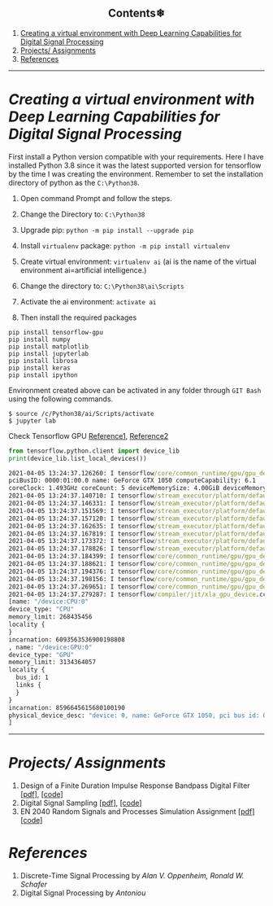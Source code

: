 <h2 align="center"> Contents❄ </h2>

1. [Creating a virtual environment with Deep Learning Capabilities for Digital Signal Processing](#creating-a-virtual-environment-with-deep-learning-capabilities-for-digital-signal-processing)
2. [Projects/ Assignments](#projects-assignments)
3. [References](#references)


---


# *Creating a virtual environment with Deep Learning Capabilities for Digital Signal Processing*

First install a Python version compatible with your requirements. Here I have installed Python 3.8 since it was the latest supported version for tensorflow by the time I was creating the environment. Remember to set the installation directory of python as the `C:\Python38`.

1. Open command Prompt and follow the steps.

2. Change the Directory to: `C:\Python38`

3. Upgrade pip: `python -m pip install --upgrade pip`

4. Install `virtualenv` package: `python -m pip install virtualenv`

5. Create virtual environment: `virtualenv ai` (ai is the name of the virtual environment ai=artificial intelligence.)

6. Change the directory to: `C:\Python38\ai\Scripts`

7. Activate the ai environment: `activate ai`

8. Then install the required packages

```shell
pip install tensorflow-gpu
pip install numpy
pip install matplotlib
pip install jupyterlab
pip install librosa
pip install keras
pip install ipython
```


Environment created above can be activated in any folder through `GIT Bash` using the following commands.

```shell
$ source /c/Python38/ai/Scripts/activate
$ jupyter lab
```

Check Tensorflow GPU [Reference1](https://www.tensorflow.org/install/gpu), [Reference2](https://www.codingforentrepreneurs.com/blog/install-tensorflow-gpu-windows-cuda-cudnn/)

```python
from tensorflow.python.client import device_lib
print(device_lib.list_local_devices())
```

```cmd
2021-04-05 13:24:37.126260: I tensorflow/core/common_runtime/gpu/gpu_device.cc:1720] Found device 0 with properties:
pciBusID: 0000:01:00.0 name: GeForce GTX 1050 computeCapability: 6.1
coreClock: 1.493GHz coreCount: 5 deviceMemorySize: 4.00GiB deviceMemoryBandwidth: 104.43GiB/s
2021-04-05 13:24:37.140710: I tensorflow/stream_executor/platform/default/dso_loader.cc:49] Successfully opened dynamic library cudart64_110.dll
2021-04-05 13:24:37.146331: I tensorflow/stream_executor/platform/default/dso_loader.cc:49] Successfully opened dynamic library cublas64_11.dll
2021-04-05 13:24:37.151569: I tensorflow/stream_executor/platform/default/dso_loader.cc:49] Successfully opened dynamic library cublasLt64_11.dll
2021-04-05 13:24:37.157120: I tensorflow/stream_executor/platform/default/dso_loader.cc:49] Successfully opened dynamic library cufft64_10.dll
2021-04-05 13:24:37.162635: I tensorflow/stream_executor/platform/default/dso_loader.cc:49] Successfully opened dynamic library curand64_10.dll
2021-04-05 13:24:37.167819: I tensorflow/stream_executor/platform/default/dso_loader.cc:49] Successfully opened dynamic library cusolver64_10.dll
2021-04-05 13:24:37.173372: I tensorflow/stream_executor/platform/default/dso_loader.cc:49] Successfully opened dynamic library cusparse64_11.dll
2021-04-05 13:24:37.178826: I tensorflow/stream_executor/platform/default/dso_loader.cc:49] Successfully opened dynamic library cudnn64_8.dll
2021-04-05 13:24:37.184399: I tensorflow/core/common_runtime/gpu/gpu_device.cc:1862] Adding visible gpu devices: 0
2021-04-05 13:24:37.188621: I tensorflow/core/common_runtime/gpu/gpu_device.cc:1261] Device interconnect StreamExecutor with strength 1 edge matrix:
2021-04-05 13:24:37.194376: I tensorflow/core/common_runtime/gpu/gpu_device.cc:1267]      0
2021-04-05 13:24:37.198156: I tensorflow/core/common_runtime/gpu/gpu_device.cc:1280] 0:   N
2021-04-05 13:24:37.269651: I tensorflow/core/common_runtime/gpu/gpu_device.cc:1406] Created TensorFlow device (/device:GPU:0 with 2989 MB memory) -> physical GPU (device: 0, name: GeForce GTX 1050, pci bus id: 0000:01:00.0, compute capability: 6.1)
2021-04-05 13:24:37.279287: I tensorflow/compiler/jit/xla_gpu_device.cc:99] Not creating XLA devices, tf_xla_enable_xla_devices not set
[name: "/device:CPU:0"
device_type: "CPU"
memory_limit: 268435456
locality {
}
incarnation: 6093563536900198808
, name: "/device:GPU:0"
device_type: "GPU"
memory_limit: 3134364057
locality {
  bus_id: 1
  links {
  }
}
incarnation: 8596645615680100190
physical_device_desc: "device: 0, name: GeForce GTX 1050, pci bus id: 0000:01:00.0, compute capability: 6.1"
]
```

---

# *Projects/ Assignments*

1. Design of a Finite Duration Impulse Response Bandpass Digital Filter [[pdf]](https://nbviewer.jupyter.org/github/bimalka98/Digital-Signal-Processing/blob/main/FIR%20Filter%20Design-Project%20Friday%2C%205%20March%202021/LaTeX%20Report/180631J-Project-EN2570.pdf), [[code]](https://github.com/bimalka98/Digital-Signal-Processing/blob/main/FIR%20Filter%20Design-Project%20Friday%2C%205%20March%202021/LaTeX%20Report/code/bandpass180631J.mlx)
2. Digital Signal Sampling [[pdf]](https://nbviewer.jupyter.org/github/bimalka98/Digital-Signal-Processing/blob/main/Digital%20Signal%20Sampling%20May%203%2C%202021/LaTeX%20Report/180631J_A01_EN2073.pdf), [[code]](https://github.com/bimalka98/Digital-Signal-Processing/blob/main/Digital%20Signal%20Sampling%20May%203%2C%202021/code.mlx)
3. EN 2040 Random Signals and Processes Simulation Assignment [[pdf]](https://nbviewer.jupyter.org/github/bimalka98/Digital-Signal-Processing/blob/main/RSP%20Simulation%20Assignment/EN2040_SA_180631J.pdf) [[code]](https://github.com/bimalka98/Digital-Signal-Processing/blob/main/RSP%20Simulation%20Assignment/code/EN2040_SA_180631J.mlx)  


# *References*
1. Discrete-Time Signal Processing by *Alan V. Oppenheim, Ronald W. Schafer*
2. Digital Signal Processing by *Antoniou*
